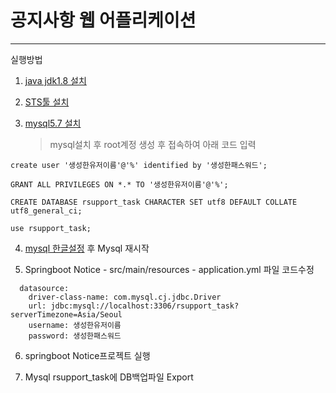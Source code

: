 # 공지사항 웹 어플리케이션

----------------------------

실행방법

1. [java jdk1.8 설치](https://www.oracle.com/java/technologies/javase/javase-jdk8-downloads.html)

2. [STS툴 설치](https://spring.io/tools) 

3. [mysql5.7 설치](https://dev.mysql.com/downloads/windows/installer/5.7.html)
   > mysql설치 후 root계정 생성 후 접속하여 아래 코드 입력
```
create user '생성한유저이름'@'%' identified by '생성한패스워드';

GRANT ALL PRIVILEGES ON *.* TO '생성한유저이름'@'%';

CREATE DATABASE rsupport_task CHARACTER SET utf8 DEFAULT COLLATE utf8_general_ci;

use rsupport_task;
```
   
4. [mysql 한글설정](https://nesoy.github.io/articles/2017-05/mysql-UTF8) 후 Mysql 재시작

5. Springboot Notice - src/main/resources - application.yml 파일 코드수정
```
  datasource:
    driver-class-name: com.mysql.cj.jdbc.Driver
    url: jdbc:mysql://localhost:3306/rsupport_task?serverTimezone=Asia/Seoul
    username: 생성한유저이름
    password: 생성한패스워드
```

6. springboot Notice프로젝트 실행

7. Mysql rsupport_task에 DB백업파일 Export
   
